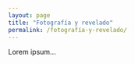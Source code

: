 ```yaml
---
layout: page
title: "Fotografía y revelado"
permalink: /fotografía-y-revelado/
---
```


Lorem ipsum...
